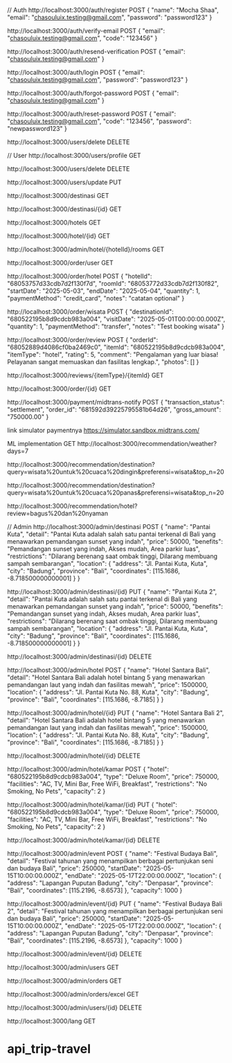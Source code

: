 // Auth 
http://localhost:3000/auth/register
POST
{
  "name": "Mocha Shaa",
  "email": "chasouluix.testing@gmail.com",
  "password": "password123"
}

http://localhost:3000/auth/verify-email
POST
{
  "email": "chasouluix.testing@gmail.com",
  "code": "123456"
}

http://localhost:3000/auth/resend-verification
POST
{
  "email": "chasouluix.testing@gmail.com"
}

http://localhost:3000/auth/login
POST
{
  "email": "chasouluix.testing@gmail.com",
  "password": "password123"
}

http://localhost:3000/auth/forgot-password
POST
{
  "email": "chasouluix.testing@gmail.com"
}

http://localhost:3000/auth/reset-password
POST
{
  "email": "chasouluix.testing@gmail.com",
  "code": "123456",
  "password": "newpassword123"
}

http://localhost:3000/users/delete
DELETE




// User
http://localhost:3000/users/profile
GET

http://localhost:3000/users/delete
DELETE

http://localhost:3000/users/update
PUT

http://localhost:3000/destinasi
GET

http://localhost:3000/destinasi/{id}
GET

http://localhost:3000/hotels
GET

http://localhost:3000/hotel/{id}
GET

http://localhost:3000/admin/hotel/{hotelId}/rooms
GET

http://localhost:3000/order/user
GET

http://localhost:3000/order/hotel
POST
{
  "hotelId": "68053757d33cdb7d2f130f7d",
  "roomId": "68053772d33cdb7d2f130f82",
  "startDate": "2025-05-03", 
  "endDate": "2025-05-04",
  "quantity": 1,
  "paymentMethod": "credit_card", 
  "notes": "catatan optional"
} 


http://localhost:3000/order/wisata
POST
{
  "destinationId": "680522195b8d9cdcb983a004",
  "visitDate": "2025-05-01T00:00:00.000Z",
  "quantity": 1,
  "paymentMethod": "transfer",
  "notes": "Test booking wisata"
}

http://localhost:3000/order/review
POST
{
  "orderId": "68052889d4086cf0ba2469c0",
  "itemId": "680522195b8d9cdcb983a004",
  "itemType": "hotel",
  "rating": 5,
  "comment": "Pengalaman yang luar biasa! Pelayanan sangat memuaskan dan fasilitas lengkap.",
  "photos": []
}

http://localhost:3000/reviews/{itemType}/{itemId}
GET

http://localhost:3000/order/{id}
GET

http://localhost:3000/payment/midtrans-notify
POST
{
  "transaction_status": "settlement",
  "order_id": "681592d39225795581b64d26",
  "gross_amount": "750000.00"
}

link simulator paymentnya
https://simulator.sandbox.midtrans.com/


ML implementation
GET
http://localhost:3000/recommendation/weather?days=7

http://localhost:3000/recommendation/destination?query=wisata%20untuk%20cuaca%20dingin&preferensi=wisata&top_n=20

http://localhost:3000/recommendation/destination?query=wisata%20untuk%20cuaca%20panas&preferensi=wisata&top_n=20

http://localhost:3000/recommendation/hotel?review=bagus%20dan%20nyaman



// Admin
http://localhost:3000/admin/destinasi
POST
{
  "name": "Pantai Kuta",
  "detail": "Pantai Kuta adalah salah satu pantai terkenal di Bali yang menawarkan pemandangan sunset yang indah",
  "price": 50000,
  "benefits": "Pemandangan sunset yang indah, Akses mudah, Area parkir luas",
  "restrictions": "Dilarang berenang saat ombak tinggi, Dilarang membuang sampah sembarangan",
  "location": {
    "address": "Jl. Pantai Kuta, Kuta",
    "city": "Badung",
    "province": "Bali",
    "coordinates": [115.1686, -8.718500000000001]
  }
}

http://localhost:3000/admin/destinasi/{id}
PUT
{
  "name": "Pantai Kuta 2",
  "detail": "Pantai Kuta adalah salah satu pantai terkenal di Bali yang menawarkan pemandangan sunset yang indah",
  "price": 50000,
  "benefits": "Pemandangan sunset yang indah, Akses mudah, Area parkir luas",
  "restrictions": "Dilarang berenang saat ombak tinggi, Dilarang membuang sampah sembarangan",
  "location": {
    "address": "Jl. Pantai Kuta, Kuta",
    "city": "Badung",
    "province": "Bali",
    "coordinates": [115.1686, -8.718500000000001]
  }
}

http://localhost:3000/admin/destinasi/{id}
DELETE

http://localhost:3000/admin/hotel
POST
{
  "name": "Hotel Santara Bali",
  "detail": "Hotel Santara Bali adalah hotel bintang 5 yang menawarkan pemandangan laut yang indah dan fasilitas mewah",
  "price": 1500000,
  "location": {
    "address": "Jl. Pantai Kuta No. 88, Kuta",
    "city": "Badung",
    "province": "Bali",
    "coordinates": [115.1686, -8.7185]
  }
}

http://localhost:3000/admin/hotel/{id}
PUT
{
  "name": "Hotel Santara Bali 2",
  "detail": "Hotel Santara Bali adalah hotel bintang 5 yang menawarkan pemandangan laut yang indah dan fasilitas mewah",
  "price": 1500000,
  "location": {
    "address": "Jl. Pantai Kuta No. 88, Kuta",
    "city": "Badung",
    "province": "Bali",
    "coordinates": [115.1686, -8.7185]
  }
}

http://localhost:3000/admin/hotel/{id}
DELETE

http://localhost:3000/admin/hotel/kamar
POST
{
  "hotel": "680522195b8d9cdcb983a004",
  "type": "Deluxe Room",
  "price": 750000,
  "facilities": "AC, TV, Mini Bar, Free WiFi, Breakfast",
  "restrictions": "No Smoking, No Pets",
  "capacity": 2
}

http://localhost:3000/admin/hotel/kamar/{id}
PUT
{
  "hotel": "680522195b8d9cdcb983a004",
  "type": "Deluxe Room",
  "price": 750000,
  "facilities": "AC, TV, Mini Bar, Free WiFi, Breakfast",
  "restrictions": "No Smoking, No Pets",
  "capacity": 2
}

http://localhost:3000/admin/hotel/kamar/{id}
DELETE

http://localhost:3000/admin/event
POST
{
  "name": "Festival Budaya Bali",
  "detail": "Festival tahunan yang menampilkan berbagai pertunjukan seni dan budaya Bali",
  "price": 250000,
  "startDate": "2025-05-15T10:00:00.000Z",
  "endDate": "2025-05-17T22:00:00.000Z",
  "location": {
    "address": "Lapangan Puputan Badung",
    "city": "Denpasar",
    "province": "Bali",
    "coordinates": [115.2196, -8.6573]
  },
  "capacity": 1000
}

http://localhost:3000/admin/event/{id}
PUT
{
  "name": "Festival Budaya Bali 2",
  "detail": "Festival tahunan yang menampilkan berbagai pertunjukan seni dan budaya Bali",
  "price": 250000,
  "startDate": "2025-05-15T10:00:00.000Z",
  "endDate": "2025-05-17T22:00:00.000Z",
  "location": {
    "address": "Lapangan Puputan Badung",
    "city": "Denpasar",
    "province": "Bali",
    "coordinates": [115.2196, -8.6573]
  },
  "capacity": 1000
}

http://localhost:3000/admin/event/{id}
DELETE

http://localhost:3000/admin/users
GET

http://localhost:3000/admin/orders
GET

http://localhost:3000/admin/orders/excel
GET

http://localhost:3000/admin/users/{id}
DELETE

http://localhost:3000/lang
GET
# api_trip-travel
